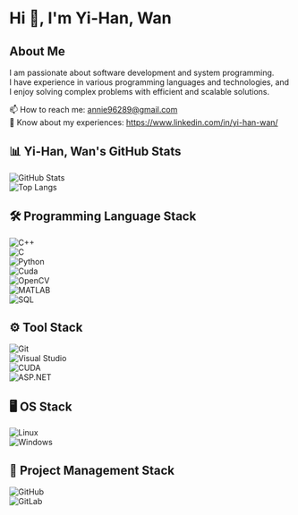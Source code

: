 # Hi 👋, I'm Yi-Han, Wan  

## About Me  
I am passionate about software development and system programming.  
I have experience in various programming languages and technologies, and I enjoy solving complex problems with efficient and scalable solutions.  

📫 How to reach me: annie96289@gmail.com  
🔗 Know about my experiences: https://www.linkedin.com/in/yi-han-wan/

## 📊 Yi-Han, Wan's GitHub Stats  
![GitHub Stats](https://github-readme-stats.vercel.app/api?username=YourGitHubUsername&show_icons=true&theme=dark)  
![Top Langs](https://github-readme-stats.vercel.app/api/top-langs/?username=YourGitHubUsername&layout=compact&theme=dark)  

## 🛠 Programming Language Stack  
![C++](https://img.shields.io/badge/-C++-00599C?style=flat-square&logo=c%2B%2B&logoColor=white)  
![C](https://img.shields.io/badge/-C-A8B9CC?style=flat-square&logo=c&logoColor=white)  
![Python](https://img.shields.io/badge/-Python-3776AB?style=flat-square&logo=python&logoColor=white)  
![Cuda](https://img.shields.io/badge/-Cuda-76B900?style=flat-square&logo=nvidia&logoColor=white)  
![OpenCV](https://img.shields.io/badge/-OpenCV-5C3EE8?style=flat-square&logo=opencv&logoColor=white)  
![MATLAB](https://img.shields.io/badge/-MATLAB-0076A8?style=flat-square&logo=mathworks&logoColor=white)  
![SQL](https://img.shields.io/badge/-SQL-4479A1?style=flat-square&logo=mysql&logoColor=white)  

## ⚙️ Tool Stack  
![Git](https://img.shields.io/badge/-Git-F05032?style=flat-square&logo=git&logoColor=white)  
![Visual Studio](https://img.shields.io/badge/-Visual_Studio-5C2D91?style=flat-square&logo=visual-studio&logoColor=white)  
![CUDA](https://img.shields.io/badge/-CUDA-76B900?style=flat-square&logo=nvidia&logoColor=white)  
![ASP.NET](https://img.shields.io/badge/-ASP.NET-512BD4?style=flat-square&logo=dotnet&logoColor=white)  

## 🖥 OS Stack  
![Linux](https://img.shields.io/badge/-Linux-FCC624?style=flat-square&logo=linux&logoColor=black)  
![Windows](https://img.shields.io/badge/-Windows-0078D6?style=flat-square&logo=windows&logoColor=white)  

## 📌 Project Management Stack  
![GitHub](https://img.shields.io/badge/-GitHub-181717?style=flat-square&logo=github&logoColor=white)  
![GitLab](https://img.shields.io/badge/-GitLab-FC6D26?style=flat-square&logo=gitlab&logoColor=white)  
